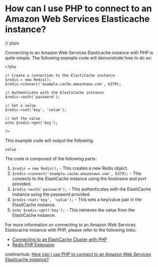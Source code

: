 # How can I use PHP to connect to an Amazon Web Services Elasticache instance?
// plain

Connecting to an Amazon Web Services Elasticache instance with PHP is quite simple. The following example code will demonstrate how to do so:

```
<?php

// Create a connection to the ElastiCache instance
$redis = new Redis();
$redis->connect('example.cache.amazonaws.com', 6379);

// Authenticate with the ElastiCache instance
$redis->auth('password');

// Set a value
$redis->set('key', 'value');

// Get the value
echo $redis->get('key');

?>
```

This example code will output the following:

```
value
```

The code is composed of the following parts:

1. `$redis = new Redis();` - This creates a new Redis object.
2. `$redis->connect('example.cache.amazonaws.com', 6379);` - This connects to the ElastiCache instance using the hostname and port provided.
3. `$redis->auth('password');` - This authenticates with the ElastiCache instance using the password provided.
4. `$redis->set('key', 'value');` - This sets a key/value pair in the ElastiCache instance.
5. `echo $redis->get('key');` - This retrieves the value from the ElastiCache instance.

For more information on connecting to an Amazon Web Services Elasticache instance with PHP, please refer to the following links:

- [Connecting to an ElastiCache Cluster with PHP](https://docs.aws.amazon.com/AmazonElastiCache/latest/mem-ug/ConnectToCacheNode.html)
- [Redis PHP Extension](https://github.com/phpredis/phpredis)

onelinerhub: [How can I use PHP to connect to an Amazon Web Services Elasticache instance?](https://onelinerhub.com/php-aws/how-can-i-use-php-to-connect-to-an-amazon-web-services-elasticache-instance)